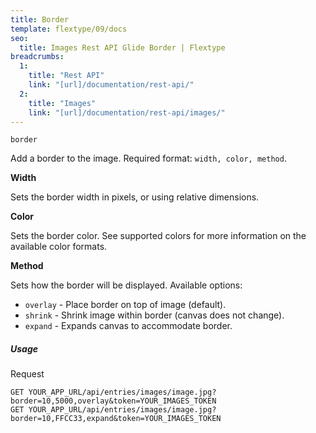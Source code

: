 ```yaml
---
title: Border
template: flextype/09/docs
seo:
  title: Images Rest API Glide Border | Flextype
breadcrumbs:
  1:
    title: "Rest API"
    link: "[url]/documentation/rest-api/"
  2:
    title: "Images"
    link: "[url]/documentation/rest-api/images/"
---
```


`border`

Add a border to the image. Required format: `width, color, method`.

**Width**

Sets the border width in pixels, or using relative dimensions.

**Color**

Sets the border color. See supported colors for more information on the available color formats.

**Method**

Sets how the border will be displayed. Available options:

* `overlay` - Place border on top of image (default).
* `shrink` - Shrink image within border (canvas does not change).
* `expand` - Expands canvas to accommodate border.

##### Usage

<div class="file-header">Request</div>

```
GET YOUR_APP_URL/api/entries/images/image.jpg?border=10,5000,overlay&token=YOUR_IMAGES_TOKEN
GET YOUR_APP_URL/api/entries/images/image.jpg?border=10,FFCC33,expand&token=YOUR_IMAGES_TOKEN
```